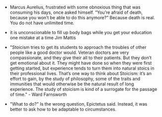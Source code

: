 -  Marcus Aurelius, frustrated with some obnoxious thing that was consuming his days, once asked himself.
    “You’re afraid of death, because you won’t be able to do this anymore?”
    Because death is real. You do not have unlimited time.

- it is unconscionable to fill up body bags while you get your education one mistake at a time
  Jim Mattis

- "Stoicism tries to get its students to approach the troubles of other people like a good doctor would. Veteran doctors are very compassionate, and they give their all to their patients. But they don’t get emotional about it. They might have done so when they were first getting started, but experience tends to turn them into natural stoics in their professional lives. That’s one way to think about Stoicism: it’s an effort to gain, by the study of philosophy, some of the traits and immunities that would otherwise be the natural result of long experience. The study of stoicism is kind of a surrogate for the passage of time."  - Ward Farnsworth



- "What to do?"  Is the wrong question, Epictetus said. Instead, it was better to ask how to be adaptable to circumstances.

